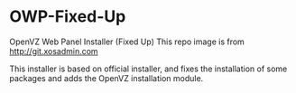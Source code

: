 # OWP-Fixed-Up
OpenVZ Web Panel Installer (Fixed Up)
This repo image is from http://git.xosadmin.com

This installer is based on official installer, and fixes the installation of some packages and adds the OpenVZ installation module.
